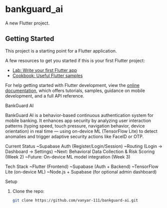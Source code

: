 # bankguard_ai

A new Flutter project.

## Getting Started

This project is a starting point for a Flutter application.

A few resources to get you started if this is your first Flutter project:

- [Lab: Write your first Flutter app](https://docs.flutter.dev/get-started/codelab)
- [Cookbook: Useful Flutter samples](https://docs.flutter.dev/cookbook)

For help getting started with Flutter development, view the
[online documentation](https://docs.flutter.dev/), which offers tutorials,
samples, guidance on mobile development, and a full API reference.

BankGuard AI

BankGuard AI is a behavior-based continuous authentication system for mobile banking.
It enhances app security by analyzing user interaction patterns (typing speed, touch pressure, navigation behavior, device orientation) in real time — using on-device ML (TensorFlow Lite) to detect anomalies and trigger adaptive security actions like FaceID or OTP.

Current Status
~Supabase Auth (Register/Login/Session)
~Routing (Login → Dashboard → Settings)
~Next: Behavioral Data Collection & Risk Scoring (Week 2)
~Future: On-device ML model integration (Week 3)

Tech Stack
~Flutter (Frontend)
~Supabase (Auth + Backend)
~TensorFlow Lite (on-device ML)
~Node.js + Supabase (for optional admin dashboard)

Setup
1. Clone the repo:
   ```bash
   git clone https://github.com/vanyar-111/bankguard-ai.git
